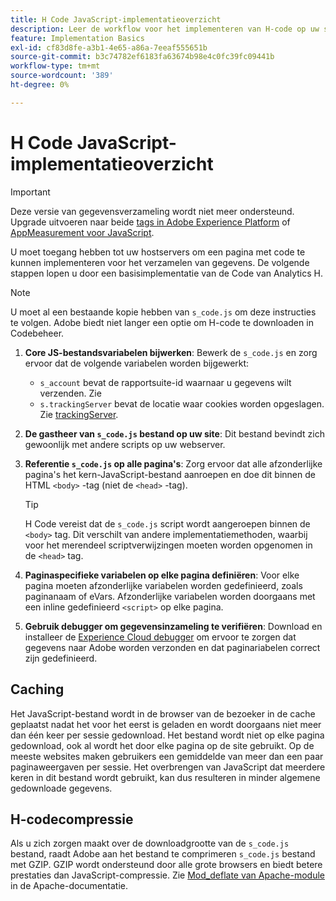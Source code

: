 ```yaml
---
title: H Code JavaScript-implementatieoverzicht
description: Leer de workflow voor het implementeren van H-code op uw site.
feature: Implementation Basics
exl-id: cf83d8fe-a3b1-4e65-a86a-7eeaf555651b
source-git-commit: b3c74782ef6183fa63674b98e4c0fc39fc09441b
workflow-type: tm+mt
source-wordcount: '389'
ht-degree: 0%

---
```


# H Code JavaScript-implementatieoverzicht

>[!IMPORTANT]
>
>Deze versie van gegevensverzameling wordt niet meer ondersteund. Upgrade uitvoeren naar beide [tags in Adobe Experience Platform](../../launch/overview.md) of [AppMeasurement voor JavaScript](../overview.md).

U moet toegang hebben tot uw hostservers om een pagina met code te kunnen implementeren voor het verzamelen van gegevens. De volgende stappen lopen u door een basisimplementatie van de Code van Analytics H.

>[!NOTE]
>
>U moet al een bestaande kopie hebben van `s_code.js` om deze instructies te volgen. Adobe biedt niet langer een optie om H-code te downloaden in Codebeheer.

1. **Core JS-bestandsvariabelen bijwerken**: Bewerk de `s_code.js` en zorg ervoor dat de volgende variabelen worden bijgewerkt:
   * `s_account` bevat de rapportsuite-id waarnaar u gegevens wilt verzenden. Zie
   * `s.trackingServer` bevat de locatie waar cookies worden opgeslagen. Zie [trackingServer](../../vars/config-vars/trackingserver.md).
1. **De gastheer van `s_code.js` bestand op uw site**: Dit bestand bevindt zich gewoonlijk met andere scripts op uw webserver.
1. **Referentie `s_code.js` op alle pagina&#39;s**: Zorg ervoor dat alle afzonderlijke pagina&#39;s het kern-JavaScript-bestand aanroepen en doe dit binnen de HTML `<body>` -tag (niet de `<head>` -tag).

   >[!TIP]
   >
   >H Code vereist dat de `s_code.js` script wordt aangeroepen binnen de `<body>` tag. Dit verschilt van andere implementatiemethoden, waarbij voor het merendeel scriptverwijzingen moeten worden opgenomen in de `<head>` tag.
1. **Paginaspecifieke variabelen op elke pagina definiëren**: Voor elke pagina moeten afzonderlijke variabelen worden gedefinieerd, zoals paginanaam of eVars. Afzonderlijke variabelen worden doorgaans met een inline gedefinieerd `<script>` op elke pagina.
1. **Gebruik debugger om gegevensinzameling te verifiëren**: Download en installeer de [Experience Cloud debugger](../../validate/debugger.md) om ervoor te zorgen dat gegevens naar Adobe worden verzonden en dat paginariabelen correct zijn gedefinieerd.

## Caching

Het JavaScript-bestand wordt in de browser van de bezoeker in de cache geplaatst nadat het voor het eerst is geladen en wordt doorgaans niet meer dan één keer per sessie gedownload. Het bestand wordt niet op elke pagina gedownload, ook al wordt het door elke pagina op de site gebruikt. Op de meeste websites maken gebruikers een gemiddelde van meer dan een paar paginaweergaven per sessie. Het overbrengen van JavaScript dat meerdere keren in dit bestand wordt gebruikt, kan dus resulteren in minder algemene gedownloade gegevens.

## H-codecompressie

Als u zich zorgen maakt over de downloadgrootte van de `s_code.js` bestand, raadt Adobe aan het bestand te comprimeren `s_code.js` bestand met GZIP. GZIP wordt ondersteund door alle grote browsers en biedt betere prestaties dan JavaScript-compressie. Zie [Mod_deflate van Apache-module](https://httpd.apache.org/docs/current/mod/mod_deflate.html) in de Apache-documentatie.
